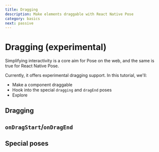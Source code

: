 ```yaml
---
title: Dragging
description: Make elements draggable with React Native Pose
category: basics
next: passive
---
```


# Dragging (experimental)

Simplifying interactivity is a core aim for Pose on the web, and the same is true for React Native Pose.

Currently, it offers experimental dragging support. In this tutorial, we'll:

- Make a component draggable
- Hook into the special `dragging` and `dragEnd` poses
- Explore 

## Dragging

## `onDragStart`/`onDragEnd`

## Special poses
